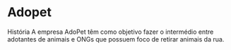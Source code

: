 # Adopet
História  A empresa AdoPet têm como objetivo fazer o intermédio entre adotantes de animais e ONGs que possuem foco de retirar animais da rua.
